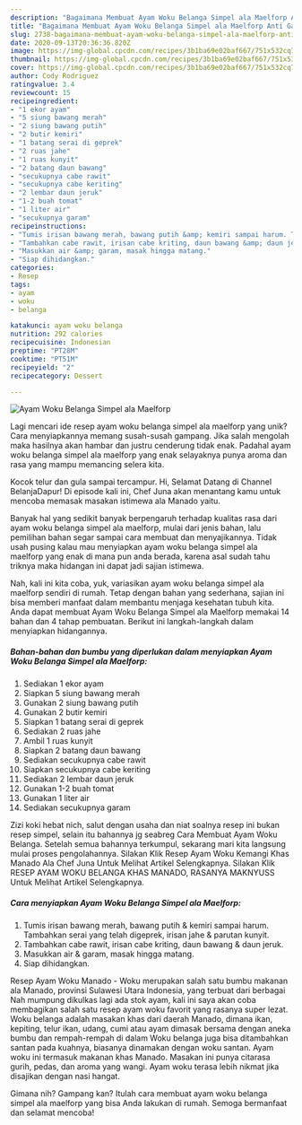 ```yaml
---
description: "Bagaimana Membuat Ayam Woku Belanga Simpel ala Maelforp Anti Gagal"
title: "Bagaimana Membuat Ayam Woku Belanga Simpel ala Maelforp Anti Gagal"
slug: 2738-bagaimana-membuat-ayam-woku-belanga-simpel-ala-maelforp-anti-gagal
date: 2020-09-13T20:36:36.820Z
image: https://img-global.cpcdn.com/recipes/3b1ba69e02baf667/751x532cq70/ayam-woku-belanga-simpel-ala-maelforp-foto-resep-utama.jpg
thumbnail: https://img-global.cpcdn.com/recipes/3b1ba69e02baf667/751x532cq70/ayam-woku-belanga-simpel-ala-maelforp-foto-resep-utama.jpg
cover: https://img-global.cpcdn.com/recipes/3b1ba69e02baf667/751x532cq70/ayam-woku-belanga-simpel-ala-maelforp-foto-resep-utama.jpg
author: Cody Rodriguez
ratingvalue: 3.4
reviewcount: 15
recipeingredient:
- "1 ekor ayam"
- "5 siung bawang merah"
- "2 siung bawang putih"
- "2 butir kemiri"
- "1 batang serai di geprek"
- "2 ruas jahe"
- "1 ruas kunyit"
- "2 batang daun bawang"
- "secukupnya cabe rawit"
- "secukupnya cabe keriting"
- "2 lembar daun jeruk"
- "1-2 buah tomat"
- "1 liter air"
- "secukupnya garam"
recipeinstructions:
- "Tumis irisan bawang merah, bawang putih &amp; kemiri sampai harum. Tambahkan serai yang telah digeprek, irisan jahe &amp; parutan kunyit."
- "Tambahkan cabe rawit, irisan cabe kriting, daun bawang &amp; daun jeruk."
- "Masukkan air &amp; garam, masak hingga matang."
- "Siap dihidangkan."
categories:
- Resep
tags:
- ayam
- woku
- belanga

katakunci: ayam woku belanga 
nutrition: 292 calories
recipecuisine: Indonesian
preptime: "PT28M"
cooktime: "PT51M"
recipeyield: "2"
recipecategory: Dessert

---
```



![Ayam Woku Belanga Simpel ala Maelforp](https://img-global.cpcdn.com/recipes/3b1ba69e02baf667/751x532cq70/ayam-woku-belanga-simpel-ala-maelforp-foto-resep-utama.jpg)

Lagi mencari ide resep ayam woku belanga simpel ala maelforp yang unik? Cara menyiapkannya memang susah-susah gampang. Jika salah mengolah maka hasilnya akan hambar dan justru cenderung tidak enak. Padahal ayam woku belanga simpel ala maelforp yang enak selayaknya punya aroma dan rasa yang mampu memancing selera kita.

Kocok telur dan gula sampai tercampur. Hi, Selamat Datang di Channel BelanjaDapur! Di episode kali ini, Chef Juna akan menantang kamu untuk mencoba memasak masakan istimewa ala Manado yaitu.

Banyak hal yang sedikit banyak berpengaruh terhadap kualitas rasa dari ayam woku belanga simpel ala maelforp, mulai dari jenis bahan, lalu pemilihan bahan segar sampai cara membuat dan menyajikannya. Tidak usah pusing kalau mau menyiapkan ayam woku belanga simpel ala maelforp yang enak di mana pun anda berada, karena asal sudah tahu triknya maka hidangan ini dapat jadi sajian istimewa.


Nah, kali ini kita coba, yuk, variasikan ayam woku belanga simpel ala maelforp sendiri di rumah. Tetap dengan bahan yang sederhana, sajian ini bisa memberi manfaat dalam membantu menjaga kesehatan tubuh kita. Anda dapat membuat Ayam Woku Belanga Simpel ala Maelforp memakai 14 bahan dan 4 tahap pembuatan. Berikut ini langkah-langkah dalam menyiapkan hidangannya.

<!--inarticleads1-->

##### Bahan-bahan dan bumbu yang diperlukan dalam menyiapkan Ayam Woku Belanga Simpel ala Maelforp:

1. Sediakan 1 ekor ayam
1. Siapkan 5 siung bawang merah
1. Gunakan 2 siung bawang putih
1. Gunakan 2 butir kemiri
1. Siapkan 1 batang serai di geprek
1. Sediakan 2 ruas jahe
1. Ambil 1 ruas kunyit
1. Siapkan 2 batang daun bawang
1. Sediakan secukupnya cabe rawit
1. Siapkan secukupnya cabe keriting
1. Sediakan 2 lembar daun jeruk
1. Gunakan 1-2 buah tomat
1. Gunakan 1 liter air
1. Sediakan secukupnya garam


Zizi koki hebat nich, salut dengan usaha dan niat soalnya resep ini bukan resep simpel, selain itu bahannya jg seabreg  Cara Membuat Ayam Woku Belanga. Setelah semua bahannya terkumpul, sekarang mari kita langsung mulai proses pengolahannya. Silakan Klik Resep Ayam Woku Kemangi Khas Manado Ala Chef Juna Untuk Melihat Artikel Selengkapnya. Silakan Klik RESEP AYAM WOKU BELANGA KHAS MANADO, RASANYA MAKNYUSS Untuk Melihat Artikel Selengkapnya. 

<!--inarticleads2-->

##### Cara menyiapkan Ayam Woku Belanga Simpel ala Maelforp:

1. Tumis irisan bawang merah, bawang putih &amp; kemiri sampai harum. Tambahkan serai yang telah digeprek, irisan jahe &amp; parutan kunyit.
1. Tambahkan cabe rawit, irisan cabe kriting, daun bawang &amp; daun jeruk.
1. Masukkan air &amp; garam, masak hingga matang.
1. Siap dihidangkan.


Resep Ayam Woku Manado - Woku merupakan salah satu bumbu makanan ala Manado, provinsi Sulawesi Utara Indonesia, yang terbuat dari berbagai Nah mumpung dikulkas lagi ada stok ayam, kali ini saya akan coba membagikan salah satu resep ayam woku favorit yang rasanya super lezat. Woku belanga adalah masakan khas dari daerah Manado, dimana ikan, kepiting, telur ikan, udang, cumi atau ayam dimasak bersama dengan aneka bumbu dan rempah-rempah di dalam Woku belanga juga bisa ditambahkan santan pada kuahnya, biasanya dinamakan dengan woku santan. Ayam woku ini termasuk makanan khas Manado. Masakan ini punya citarasa gurih, pedas, dan aroma yang wangi. Ayam woku terasa lebih nikmat jika disajikan dengan nasi hangat. 

Gimana nih? Gampang kan? Itulah cara membuat ayam woku belanga simpel ala maelforp yang bisa Anda lakukan di rumah. Semoga bermanfaat dan selamat mencoba!
